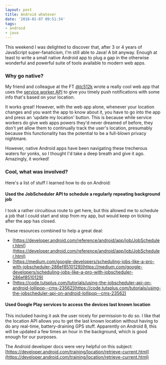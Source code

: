 ```yaml
---
layout: post
title: Android whatever
date: '2018-01-07 09:51:34'
tags:
- android
- java
---
```


This weekend I was delighted to discover that, after 3 or 4 years of JavaScript super-fanaticism, I'm still able to Java! A bit anyway. Enough at least to write a small native Android app to plug a gap in the otherwise wonderful and powerful suite of tools available to modern web apps.

### Why go native?

My friend and colleague at the FT [@lc512k](https://twitter.com/lc512k) wrote a really cool web app that uses the [service worker API](https://developer.mozilla.org/en-US/docs/Web/API/Service_Worker_API) to give you timely push notifications with some info that's based on your location.

It works great! However, with the web app alone, whenever your location changes and you want the app to know about it, you have to go into the app and press an 'update my location' button. This is because while service workers do give web apps powers they'd never dreamed of before, they don't yet allow them to continually track the user's location, presumably because this functionality has the potential to be a full-blown privacy nightmare.

However, native Android apps have been navigating these trecherous waters for yonks, so I thought I'd take a deep breath and give it ago. Amazingly, it worked!

### Cool, what was involved?

Here's a list of stuff I learned how to do on Android:

#### Used the JobScheduler API to schedule a regularly repeating background job

I took a rather circuitious route to get here, but this allowed me to schedule a job that I could start and stop from my app, but would keep on ticking after the app has closed.

These resources combined to help a great deal:

 - [https://developer.android.com/reference/android/app/job/JobScheduler.html](https://developer.android.com/reference/android/app/job/JobScheduler.html)
 - [https://medium.com/google-developers/scheduling-jobs-like-a-pro-with-jobscheduler-286ef8510129](https://medium.com/google-developers/scheduling-jobs-like-a-pro-with-jobscheduler-286ef8510129)
 - [https://code.tutsplus.com/tutorials/using-the-jobscheduler-api-on-android-lollipop--cms-23562](https://code.tutsplus.com/tutorials/using-the-jobscheduler-api-on-android-lollipop--cms-23562)

#### Used Google Play services to access the devices last known location

This included having it ask the user nicely for permission to do so. I like that the location API allows you to get the last known location without having to do any real-time, battery-draining GPS stuff. Apparently on Android 8, this will be updated a few times an hour in the background, which is good enough for our purposes.

The Android developer docs were very helpful on this subject: [https://developer.android.com/training/location/retrieve-current.html](https://developer.android.com/training/location/retrieve-current.html)

